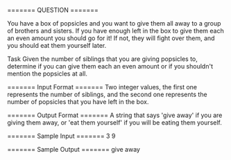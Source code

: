 ======= QUESTION =======

You have a box of popsicles and you want to give them all away to a group of brothers and sisters. If you have enough left in the box to give them each an even amount you should go for it! If not, they will fight over them, and you should eat them yourself later.

Task
Given the number of siblings that you are giving popsicles to, determine if you can give them each an even amount or if you shouldn't mention the popsicles at all.

======= Input Format =======
Two integer values, the first one represents the number of siblings, and the second one represents the number of popsicles that you have left in the box.

======= Output Format =======
A string that says 'give away' if you are giving them away, or 'eat them yourself' if you will be eating them yourself.

======= Sample Input =======
 3 9

======= Sample Output =======
give away
